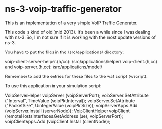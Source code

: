 # ns-3-voip-traffic-generator

This is an implementation of a very simple VoIP Traffic Generator.

This code is kind of old (mid 2013). It's been a while since I was dealing with ns-3. So, I`m not sure if it is working with the most update versions of ns-3.


You have to put the files in the /src/applications/ directory:

voip-client-server-helper.(h/cc): /src/applications/helper/
voip-client.(h,cc) and voip-server.(h,cc): /src/applications/model/

Remember to add the entries for these files to the waf script (wscript).


To use this application in your simulation script:

VoipServerHelper voipServer (voipServerPort);
voipServer.SetAttribute ("Interval", TimeValue (voipPktInterval));
voipServer.SetAttribute ("PacketSize", UintegerValue (voipPktSize));
voipServerApps.Add (voipServer.Install (serverNode));
VoipClientHelper voipClient (remoteHostsInterfaces.GetAddress (ue), voipServerPort);
voipClientApps.Add (voipClient.Install (clientNode));
